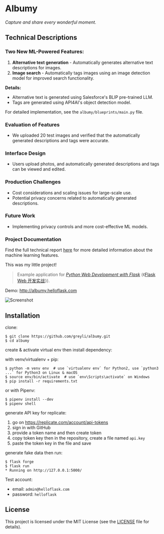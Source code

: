 # Albumy

*Capture and share every wonderful moment.*

## Technical Descriptions

### Two New ML-Powered Features:
1. **Alternative text generation** - Automatically generates alternative text descriptions for images.
2. **Image search** - Automatically tags images using an image detection model for improved search functionality.

**Details:**

- Alternative text is generated using Salesforce's BLIP pre-trained LLM.
- Tags are generated using API4AI's object detection model.
  
For detailed implementation, see the `albumy/blueprints/main.py` file.

### Evaluation of Features
- We uploaded 20 test images and verified that the automatically generated descriptions and tags were accurate.

### Interface Design
- Users upload photos, and automatically generated descriptions and tags can be viewed and edited.

### Production Challenges
- Cost considerations and scaling issues for large-scale use.
- Potential privacy concerns related to automatically generated descriptions.

### Future Work
- Implementing privacy controls and more cost-effective ML models.

### Project Documentation

Find the full technical report [here](docs/report.pdf) for more detailed information about the machine learning features.

This was my little project!

> Example application for *[Python Web Development with Flask](https://helloflask.com/en/book/1)* (《[Flask Web 开发实战](https://helloflask.com/book/1)》).

Demo: http://albumy.helloflask.com

![Screenshot](https://helloflask.com/screenshots/albumy.png)

## Installation

clone:
```
$ git clone https://github.com/greyli/albumy.git
$ cd albumy
```
create & activate virtual env then install dependency:

with venv/virtualenv + pip:
```
$ python -m venv env  # use `virtualenv env` for Python2, use `python3 ...` for Python3 on Linux & macOS
$ source env/bin/activate  # use `env\Scripts\activate` on Windows
$ pip install -r requirements.txt
```
or with Pipenv:
```
$ pipenv install --dev
$ pipenv shell
```
generate API key for replicate:
1. go on https://replicate.com/account/api-tokens
2. sign in with GitHub
3. provide a token name and then create token
4. copy token key then in the repository, create a file named `api.key`
5. paste the token key in the file and save

generate fake data then run:
```
$ flask forge
$ flask run
* Running on http://127.0.0.1:5000/
```
Test account:
* email: `admin@helloflask.com`
* password: `helloflask`

## License

This project is licensed under the MIT License (see the
[LICENSE](LICENSE) file for details).
